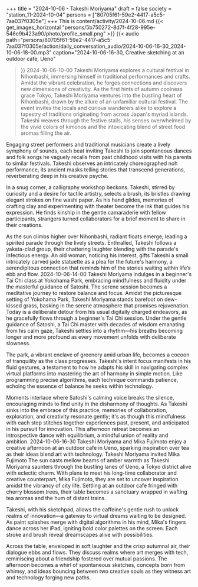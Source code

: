 +++
title = "2024-10-06 - Takeshi Moriyama"
draft = false
society = "station_11-2024-10-04"
persons = ["80705f61-59e2-4417-a5c5-7aa037f0305e"]
+++
This is content/activity/2024-10-06.md
{{< get_images_horizontal "persons/5b750272-8d7f-4f28-995e-546e9b423a90/photo/profile_small.png" >}}
{{< audio
    path="persons/80705f61-59e2-4417-a5c5-7aa037f0305e/action/daily_conversation_audio/2024-10-06-16-30_2024-10-06-18-00.mp3" 
    caption="2024-10-06-16-30, Creative sketching at an outdoor cafe, Ueno"
>}}
2024-10-06-10-00
Takeshi Moriyama explores a cultural festival in Nihonbashi, immersing himself in traditional performances and crafts. Amidst the vibrant celebration, he forges connections and discovers new dimensions of creativity. 
As the first hints of autumn coolness grace Tokyo, Takeshi Moriyama ventures into the bustling heart of Nihonbashi, drawn by the allure of an unfamiliar cultural festival. The event invites the locals and curious wanderers alike to explore a tapestry of traditions originating from across Japan's myriad islands. Takeshi weaves through the festive stalls, his senses overwhelmed by the vivid colors of kimonos and the intoxicating blend of street food aromas filling the air.

Engaging street performers and traditional musicians create a lively symphony of sounds, each beat inviting Takeshi to join spontaneous dances and folk songs he vaguely recalls from past childhood visits with his parents to similar festivals. Takeshi observes an intricately choreographed noh performance, its ancient masks telling stories that transcend generations, reverberating deep in his creative psyche.

In a snug corner, a calligraphy workshop beckons. Takeshi, stirred by curiosity and a desire for tactile artistry, selects a brush, its bristles drawing elegant strokes on fine washi paper. As his hand glides, memories of crafting clay and experimenting with theater become the ink that guides his expression. He finds kinship in the gentle camaraderie with fellow participants, strangers turned collaborators for a brief moment to share in their creations.

As the sun climbs higher over Nihonbashi, radiant floats emerge, leading a spirited parade through the lively streets. Enthralled, Takeshi follows a yakata-clad group, their chattering laughter blending with the parade's infectious energy. An old woman, noticing his interest, gifts Takeshi a small intricately carved jade statuette as a plea for the future's harmony, a serendipitous connection that reminds him of the stories waiting within life’s ebb and flow.
2024-10-06-14-00
Takeshi Moriyama indulges in a beginner's Tai Chi class at Yokohama Park, embracing mindfulness and fluidity under the masterful guidance of Satoshi. The serene session becomes a meditative journey to restore balance and focus.
Amidst the picturesque setting of Yokohama Park, Takeshi Moriyama stands barefoot on dew-kissed grass, basking in the serene atmosphere that promises rejuvenation. Today is a deliberate detour from his usual digitally charged endeavors, as he gracefully flows through a beginner's Tai Chi session. Under the gentle guidance of Satoshi, a Tai Chi master with decades of wisdom emanating from his calm gaze, Takeshi settles into a rhythm—his breaths becoming longer and more profound as every movement unfolds with deliberate slowness.

The park, a vibrant enclave of greenery amid urban life, becomes a cocoon of tranquility as the class progresses. Takeshi's intent focus manifests in his fluid gestures, a testament to how he adapts his skill in navigating complex virtual platforms into mastering the art of harmony in simple motion. Like programming precise algorithms, each technique commands patience, echoing the essence of balance he seeks within technology.

Moments interlace where Satoshi's calming voice breaks the silence, encouraging minds to find unity in the disharmony of thoughts. As Takeshi sinks into the embrace of this practice, memories of collaboration, exploration, and creativity resonate gently; it's as though this mindfulness with each step stitches together experiences past, present, and anticipated in his pursuit for innovation. This afternoon retreat becomes an introspective dance with equilibrium, a mindful union of reality and ambition.
2024-10-06-16-30
Takeshi Moriyama and Mika Fujimoto enjoy a creative afternoon at an outdoor cafe in Ueno, sparking inspiration over tea as their ideas blend art with technology.
Takeshi Moriyama invited Mika Fujimoto
The sun casts mellow beams of amber warmth as Takeshi Moriyama saunters through the bustling lanes of Ueno, a Tokyo district alive with eclectic charm. With plans to meet his long-time collaborator and creative counterpart, Mika Fujimoto, they are set to uncover inspiration amidst the vibrancy of city life. Settling at an outdoor cafe fringed with cherry blossom trees, their table becomes a sanctuary wrapped in wafting tea aromas and the hum of distant trains.

Takeshi, with his sketchpad, allows the caffeine's gentle rush to unlock realms of innovation—a gateway to virtual dreams waiting to be designed. As paint splashes merge with digital algorithms in his mind, Mika's fingers dance across her iPad, igniting bold color palettes on the screen. Each stroke and brush reveal dreamscapes alive with possibilities.

Across the table, enveloped in soft laughter and the crisp autumnal air, their dialogue ebbs and flows. They discuss realms where art merges with tech, reminiscing about a friendship fostered over mutual passions. The afternoon becomes a whirl of spontaneous sketches, concepts born from whimsy, and ideas bouncing between two creative souls as they witness art and technology forging new paths.
